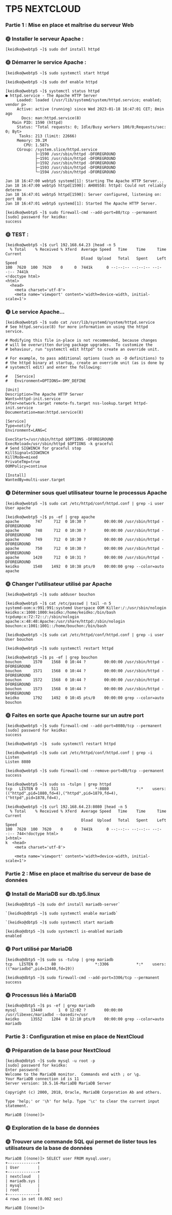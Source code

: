 # TP5 NEXTCLOUD

### Partie 1 : Mise en place et maîtrise du serveur Web ###

### 🌞 Installer le serveur Apache : ###

`[keidko@webtp5 ~]$ sudo dnf install httpd`

### 🌞 Démarrer le service Apache : ###

`[keidko@webtp5 ~]$ sudo systemctl start httpd`

`[keidko@webtp5 ~]$ sudo dnf enable httpd`

```
[keidko@webtp5 ~]$ systemctl status httpd
● httpd.service - The Apache HTTP Server
     Loaded: loaded (/usr/lib/systemd/system/httpd.service; enabled; vendor p>
     Active: active (running) since Wed 2023-01-18 16:47:01 CET; 8min ago
       Docs: man:httpd.service(8)
   Main PID: 1590 (httpd)
     Status: "Total requests: 0; Idle/Busy workers 100/0;Requests/sec: 0; Byt>
      Tasks: 213 (limit: 22666)
     Memory: 39.1M
        CPU: 1.587s
     CGroup: /system.slice/httpd.service
             ├─1590 /usr/sbin/httpd -DFOREGROUND
             ├─1591 /usr/sbin/httpd -DFOREGROUND
             ├─1592 /usr/sbin/httpd -DFOREGROUND
             ├─1593 /usr/sbin/httpd -DFOREGROUND
             └─1594 /usr/sbin/httpd -DFOREGROUND

Jan 18 16:47:00 webtp5 systemd[1]: Starting The Apache HTTP Server...
Jan 18 16:47:00 webtp5 httpd[1590]: AH00558: httpd: Could not reliably determ>
Jan 18 16:47:01 webtp5 httpd[1590]: Server configured, listening on: port 80
Jan 18 16:47:01 webtp5 systemd[1]: Started The Apache HTTP Server.
```
```
[keidko@webtp5 ~]$ sudo firewall-cmd --add-port=80/tcp --permanent
[sudo] password for keidko: 
success
```

### 🌞 TEST : ###

```
[keidko@webtp5 ~]$ curl 192.168.64.23 |head -n 5
  % Total    % Received % Xferd  Average Speed   Time    Time     Time  Current
                                 Dload  Upload   Total   Spent    Left  Speed
100  7620  100  7620    0     0  7441k      0 --:--:-- --:--:-- --:--:-- 7441k
<!doctype html>
<html>
  <head>
    <meta charset='utf-8'>
    <meta name='viewport' content='width=device-width, initial-scale=1'>
```


### 🌞 Le service Apache... ###

```
[keidko@webtp5 ~]$ sudo cat /usr/lib/systemd/system/httpd.service
# See httpd.service(8) for more information on using the httpd service.

# Modifying this file in-place is not recommended, because changes
# will be overwritten during package upgrades.  To customize the
# behaviour, run "systemctl edit httpd" to create an override unit.

# For example, to pass additional options (such as -D definitions) to
# the httpd binary at startup, create an override unit (as is done by
# systemctl edit) and enter the following:

#	[Service]
#	Environment=OPTIONS=-DMY_DEFINE

[Unit]
Description=The Apache HTTP Server
Wants=httpd-init.service
After=network.target remote-fs.target nss-lookup.target httpd-init.service
Documentation=man:httpd.service(8)

[Service]
Type=notify
Environment=LANG=C

ExecStart=/usr/sbin/httpd $OPTIONS -DFOREGROUND
ExecReload=/usr/sbin/httpd $OPTIONS -k graceful
# Send SIGWINCH for graceful stop
KillSignal=SIGWINCH
KillMode=mixed
PrivateTmp=true
OOMPolicy=continue

[Install]
WantedBy=multi-user.target
```
### 🌞 Déterminer sous quel utilisateur tourne le processus Apache ###

```
[keidko@webtp5 ~]$ sudo cat /etc/httpd/conf/httpd.conf | grep -i user
User apache
```

```
[keidko@webtp5 ~]$ ps -ef | grep apache
apache       747     712  0 10:30 ?        00:00:00 /usr/sbin/httpd -DFOREGROUND
apache       748     712  0 10:30 ?        00:00:00 /usr/sbin/httpd -DFOREGROUND
apache       749     712  0 10:30 ?        00:00:00 /usr/sbin/httpd -DFOREGROUND
apache       750     712  0 10:30 ?        00:00:00 /usr/sbin/httpd -DFOREGROUND
apache      1420     712  0 10:31 ?        00:00:00 /usr/sbin/httpd -DFOREGROUND
keidko      1540    1492  0 10:38 pts/0    00:00:00 grep --color=auto apache
```
### 🌞 Changer l'utilisateur utilisé par Apache ###

`[keidko@webtp5 ~]$ sudo adduser bouchon`



```
[keidko@webtp5 ~]$ cat /etc/passwd | tail -n 5
systemd-oom:x:991:991:systemd Userspace OOM Killer:/:/usr/sbin/nologin
keidko:x:1000:1000:keidko:/home/keidko:/bin/bash
tcpdump:x:72:72::/:/sbin/nologin
apache:x:48:48:Apache:/usr/share/httpd:/sbin/nologin
bouchon:x:1001:1001::/home/bouchon:/bin/bash
```

```
[keidko@webtp5 ~]$ sudo cat /etc/httpd/conf/httpd.conf | grep -i user
User bouchon
```
```[keidko@webtp5 ~]$ sudo systemctl restart httpd```

```
[keidko@webtp5 ~]$ ps -ef | grep bouchon
bouchon     1570    1568  0 10:44 ?        00:00:00 /usr/sbin/httpd -DFOREGROUND
bouchon     1571    1568  0 10:44 ?        00:00:00 /usr/sbin/httpd -DFOREGROUND
bouchon     1572    1568  0 10:44 ?        00:00:00 /usr/sbin/httpd -DFOREGROUND
bouchon     1573    1568  0 10:44 ?        00:00:00 /usr/sbin/httpd -DFOREGROUND
keidko      1792    1492  0 10:45 pts/0    00:00:00 grep --color=auto bouchon
```

### 🌞 Faites en sorte que Apache tourne sur un autre port ###

```
[keidko@webtp5 ~]$ sudo firewall-cmd --add-port=8080/tcp --permanent
[sudo] password for keidko: 
success
```

`[keidko@webtp5 ~]$  sudo systemctl restart httpd`

```
[keidko@webtp5 ~]$ sudo cat /etc/httpd/conf/httpd.conf | grep -i Listen
Listen 8080
```
```
[keidko@webtp5 ~]$ sudo firewall-cmd --remove-port=80/tcp --permanent
success
```

```
[keidko@webtp5 ~]$ sudo ss -tulpn | grep httpd
tcp   LISTEN 0      511                *:8080            *:*    users:(("httpd",pid=1880,fd=4),("httpd",pid=1879,fd=4),("httpd",pid=1878,fd=4),
```

```
[keidko@webtp5 ~]$ curl 192.168.64.23:8080 |head -n 5
  % Total    % Received % Xferd  Average Speed   Time    Time     Time  Current
                                 Dload  Upload   Total   Spent    Left  Speed
100  7620  100  7620    0     0  7441k      0 --:--:-- --:--:-- --:--:-- 744<!doctype html>
1<html>
k  <head>
    <meta charset='utf-8'>

    <meta name='viewport' content='width=device-width, initial-scale=1'>
```
### Partie 2 : Mise en place et maîtrise du serveur de base de données ###

### 🌞 Install de MariaDB sur db.tp5.linux ###

```
[keidko@dbtp5 ~]$ sudo dnf install mariadb-server`

`[keidko@dbtp5 ~]$ sudo systemctl enable mariadb`

`[keidko@dbtp5 ~]$ sudo systemctl start mariadb
````

```
[keidko@dbtp5 ~]$ sudo systemctl is-enabled mariadb
enabled
```
### 🌞 Port utilisé par MariaDB ###
```
[keidko@dbtp5 ~]$ sudo ss -tulnp | grep mariadb
tcp   LISTEN 0      80                 *:3306            *:*    users:(("mariadbd",pid=13440,fd=19))
```

```
[keidko@dbtp5 ~]$ sudo firewall-cmd --add-port=3306/tcp --permanent
success
```
### 🌞 Processus liés à MariaDB ###
```
[keidko@dbtp5 ~]$ ps -ef | grep mariadb
mysql      13440       1  0 12:02 ?        00:00:00 /usr/libexec/mariadbd --basedir=/usr
keidko     13552    1204  0 12:10 pts/0    00:00:00 grep --color=auto mariadb
```

### Partie 3 : Configuration et mise en place de NextCloud ###

### 🌞 Préparation de la base pour NextCloud ###

```
[keidko@dbtp5 ~]$ sudo mysql -u root -p
[sudo] password for keidko: 
Enter password: 
Welcome to the MariaDB monitor.  Commands end with ; or \g.
Your MariaDB connection id is 11
Server version: 10.5.16-MariaDB MariaDB Server

Copyright (c) 2000, 2018, Oracle, MariaDB Corporation Ab and others.

Type 'help;' or '\h' for help. Type '\c' to clear the current input statement.

MariaDB [(none)]>
```
### 🌞 Exploration de la base de données ###

### 🌞 Trouver une commande SQL qui permet de lister tous les utilisateurs de la base de données ###

```
MariaDB [(none)]> SELECT user FROM mysql.user;
+-------------+
| User        |
+-------------+
| nextcloud   |
| mariadb.sys |
| mysql       |
| root        |
+-------------+
4 rows in set (0.002 sec)

MariaDB [(none)]>
```